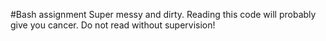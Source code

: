 #Bash assignment
Super messy and dirty. Reading this code will probably give you cancer. Do not read without supervision! 
